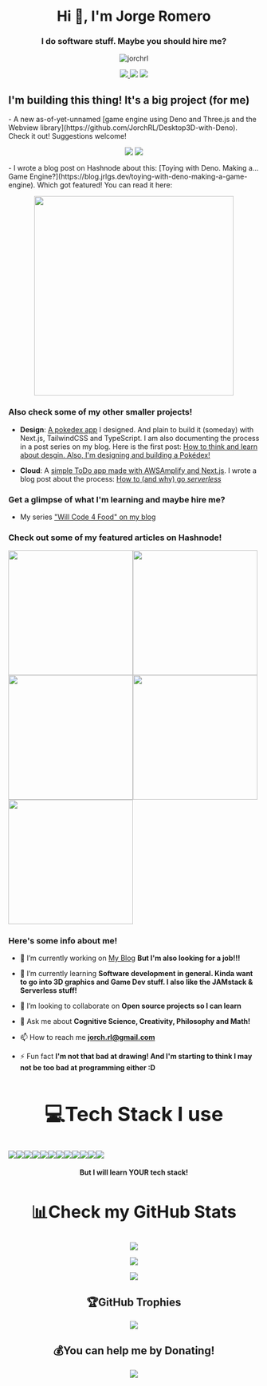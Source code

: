 <h1 align="center">Hi 👋, I'm Jorge Romero</h1>
<h3 align="center">I do software stuff. Maybe you should hire me?</h3>
<p align="center"> <img src="https://komarev.com/ghpvc/?username=jorchrl&label=Profile%20views&color=0e75b6&style=for-the-badge" alt="jorchrl" /></p>
<!-- <h2>You can find me at these social networks :D</h2> -->
<p align="center"> <a href="https://linkedin.com/in/jorchrl"><img src="https://img.shields.io/badge/LinkedIn-%230077B5.svg?style=for-the-badge&logo=linkedin&logoColor=white" /> </a>
<a href="https://twitter.com/jrlgs"><img src="https://img.shields.io/badge/Twitter-%231DA1F2.svg?style=for-the-badge&logo=Twitter&logoColor=white" /></a>
<a href="https://blog.jrlgs.dev"><img src="https://img.shields.io/badge/Hashnode-2962FF?style=for-the-badge&logo=hashnode&logoColor=white" /></a> </p>


<h2>I'm building this thing! It's a big project (for me)</h2>
- A new as-of-yet-unnamed [game engine using Deno and Three.js and the Webview library](https://github.com/JorchRL/Desktop3D-with-Deno). Check it out! Suggestions welcome! 
<p align="center">
<img src="https://img.shields.io/badge/deno-000000?style=for-the-badge&logo=deno&logoColor=white" />
<img src="https://img.shields.io/badge/three.js-white?style=for-the-badge&logo=three.js&logoColor=black" /></p>
- I wrote a blog post on Hashnode about this: [Toying with Deno. Making a... Game Engine?](https://blog.jrlgs.dev/toying-with-deno-making-a-game-engine). Which got featured! You can read it here: 

<p class="blog-thumnail" align="center" ><a href="https://blog.jrlgs.dev/toying-with-deno-making-a-game-engine"><img width="400" src="https://blog.jrlgs.dev/_next/image?url=https%3A%2F%2Fcdn.hashnode.com%2Fres%2Fhashnode%2Fimage%2Fupload%2Fv1655056519821%2FKAZoAvH9K.png%3Fw%3D1600%26h%3D840%26fit%3Dcrop%26crop%3Dentropy%26auto%3Dcompress%2Cformat%26format%3Dwebp&w=1920&q=75" /></a></p>
<h3>Also check some of my other smaller projects!</h3>

- **Design**: [A pokedex app](https://github.com/JorchRL/pokedex-next) I designed. And plain to build it (someday) with Next.js, TailwindCSS and TypeScript. I am also documenting the process in a post series on my blog. Here is the first post: [How to think and learn about desgin. Also, I'm designing and building a Pokédex!](https://jorgerl.hashnode.dev/how-to-think-and-learn-about-design-also-im-designing-and-building-a-pokedex)

- **Cloud**: A [simple ToDo app made with AWSAmplify and Next.js](https://github.com/JorchRL/amplify-todo-tutorial). I wrote a blog post about the process: [How to (and why) go *serverless*](https://jorgerl.hashnode.dev/how-to-and-why-go-serverless)


<h3>Get a glimpse of what I'm learning and maybe hire me?</h3>

- My series ["Will Code 4 Food" on my blog](https://blog.jrlgs.dev/series/will-code-for-food)

<h3>Check out some of my featured articles on Hashnode!</h3>

<a href="https://blog.jrlgs.dev/01-lygometry-figuring-out-what-i-dont-know-yet"><img style="" width="250" src="https://blog.jrlgs.dev/_next/image?url=https%3A%2F%2Fcdn.hashnode.com%2Fres%2Fhashnode%2Fimage%2Fupload%2Fv1647631592729%2FiDywMwUDe.jpeg%3Fw%3D1600%26h%3D840%26fit%3Dcrop%26crop%3Dentropy%26auto%3Dcompress%2Cformat%26format%3Dwebp&w=1920&q=75" /></a><a href="https://blog.jrlgs.dev/02-watch-me-build-stuff-exhibit-a-chrome-extensions"><img width="250" src="https://blog.jrlgs.dev/_next/image?url=https%3A%2F%2Fcdn.hashnode.com%2Fres%2Fhashnode%2Fimage%2Fupload%2Fv1648236621343%2F0fhJHoUh6.jpeg%3Fw%3D1600%26h%3D840%26fit%3Dcrop%26crop%3Dentropy%26auto%3Dcompress%2Cformat%26format%3Dwebp&w=1920&q=75" /></a><a href="https://blog.jrlgs.dev/how-to-think-and-learn-about-design-also-im-designing-and-building-a-pokedex"><img width="250" src="https://blog.jrlgs.dev/_next/image?url=https%3A%2F%2Fcdn.hashnode.com%2Fres%2Fhashnode%2Fimage%2Fupload%2Fv1649217732987%2F89H7Qs0yB.jpeg%3Fw%3D1600%26h%3D840%26fit%3Dcrop%26crop%3Dentropy%26auto%3Dcompress%2Cformat%26format%3Dwebp&w=1920&q=75" /></a><a href="https://blog.jrlgs.dev/networking-for-success"><img width="250" src="https://blog.jrlgs.dev/_next/image?url=https%3A%2F%2Fcdn.hashnode.com%2Fres%2Fhashnode%2Fimage%2Fupload%2Fv1646934722168%2FnkvXu_WHT.jpeg%3Fw%3D1600%26h%3D840%26fit%3Dcrop%26crop%3Dentropy%26auto%3Dcompress%2Cformat%26format%3Dwebp&w=1920&q=75" /></a><a href="https://blog.jrlgs.dev/toying-with-deno-making-a-game-engine"><img width="250" src="https://blog.jrlgs.dev/_next/image?url=https%3A%2F%2Fcdn.hashnode.com%2Fres%2Fhashnode%2Fimage%2Fupload%2Fv1655056519821%2FKAZoAvH9K.png%3Fw%3D1600%26h%3D840%26fit%3Dcrop%26crop%3Dentropy%26auto%3Dcompress%2Cformat%26format%3Dwebp&w=1920&q=75" /></a>

<h3>Here's some info about me!</h3>

- 🔭 I’m currently working on [My Blog](https://jorgerl.hashnode.dev) **But I'm also looking for a job!!!**

- 🌱 I’m currently learning **Software development in general. Kinda want to go into 3D graphics and Game Dev stuff. I also like the JAMstack & Serverless stuff!**

- 👯 I’m looking to collaborate on **Open source projects so I can learn**

- 💬 Ask me about **Cognitive Science, Creativity, Philosophy and Math!**

- 📫 How to reach me **jorch.rl@gmail.com**

- ⚡ Fun fact **I'm not that bad at drawing! And I'm starting to think I may not be too bad at programming either :D**

<h2  align="center"style="font-size: 2.5rem"> 💻Tech Stack I use</h2>

<img src="https://img.shields.io/badge/typescript-%23007ACC.svg?style=for-the-badge&logo=typescript&logoColor=white"  /><img src="https://img.shields.io/badge/javascript-%23323330.svg?style=for-the-badge&logo=javascript&logoColor=%23F7DF1E"  /><img src="https://img.shields.io/badge/css3-%231572B6.svg?style=for-the-badge&logo=css3&logoColor=white"  /><img src="https://img.shields.io/badge/html5-%23E34F26.svg?style=for-the-badge&logo=html5&logoColor=white"  /><img src="https://img.shields.io/badge/AWS-%23FF9900.svg?style=for-the-badge&logo=amazon-aws&logoColor=white"  /><img src="https://img.shields.io/badge/vercel-%23000000.svg?style=for-the-badge&logo=vercel&logoColor=white"  /><img src="https://img.shields.io/badge/tailwindcss-%2338B2AC.svg?style=for-the-badge&logo=tailwind-css&logoColor=white"  /><img src="
https://img.shields.io/badge/threejs-black?style=for-the-badge&logo=three.js&logoColor=white"  /><img src="https://img.shields.io/badge/Next-black?style=for-the-badge&logo=next.js&logoColor=white"  /><img src="https://img.shields.io/badge/node.js-6DA55F?style=for-the-badge&logo=node.js&logoColor=white"  /><img src="https://img.shields.io/badge/MongoDB-%234ea94b.svg?style=for-the-badge&logo=mongodb&logoColor=white"  /><img src="https://img.shields.io/badge/figma-%23F24E1E.svg?style=for-the-badge&logo=figma&logoColor=white"  />

<h4 align="center">But I will learn YOUR tech stack!</h4>

<h2 align="center" style="font-size:2.1rem"> 📊Check my GitHub Stats </h2>
<p align="center"> <img src="https://github-readme-stats.vercel.app/api?username=JorchRL&theme=tokyonight&hide_border=true&include_all_commits=false&count_private=true"  /> </p><p align="center"> <img src="https://github-readme-streak-stats.herokuapp.com/?user=JorchRL&theme=tokyonight&hide_border=true" /> </p><p align="center"> <img src="https://github-readme-stats.vercel.app/api/top-langs/?username=JorchRL&theme=tokyonight&hide_border=true&include_all_commits=false&count_private=true&layout=compact" /></p>

<h2 align ="center">🏆GitHub Trophies </h2>
<p align="center"> <img src="https://github-profile-trophy.vercel.app/?username=JorchRL&theme=nord&no-frame=false&no-bg=false&margin-w=4" /> </p>

  <h2 align="center"> 💰You can help me by Donating! </h2>
  
  <p align="center"><a href="https://buymeacoffee.com/jorchRL">
  <img src="https://img.shields.io/badge/Buy%20Me%20a%20Coffee-ffdd00?style=for-the-badge&logo=buy-me-a-coffee&logoColor=black" /> </a></p> 
  
